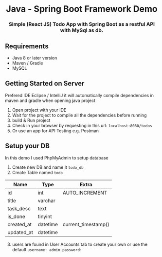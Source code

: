 <p align="center">
  <h1 align="center">Java - Spring Boot Framework Demo</h1>
  <h3 align="center">Simple (React JS) Todo App with Spring Boot as a restful API with MySql as db.</h3>
</p>

## Requirements
* Java 8 or later version
* Maven / Gradle
* MySQL

## Getting Started on Server
Prefered IDE Eclipse / IntelliJ it will automatically compile dependencies in maven and gradle when opening java project
1. Open project with your IDE 
2. Wait for the project to compile all the dependencies before running
3. build & Run project
4. Check in your browser by requesting in this url: `localhost:8080/todos`
5. Or use an app for API Testing e.g. Postman

## Setup your DB
In this demo I used PhpMyAdmin to setup database
1. Create new DB and name it `todo_db`
2. Create Table named `todo`

| Name         | Type                 | Extra               |
|--------------|----------------------|---------------------|
| id           | int                  | AUTO_INCREMENT      |
| title        | varchar              |                     |
| task_desc    | text                 |                     |
| is_done      | tinyint              |                     |
| created_at   | datetime             | current_timestamp() |
| updated_at   | datetime             |                     |

3. users are found in User Accounts tab to create your own or use the default
``
username: admin
password:
``

